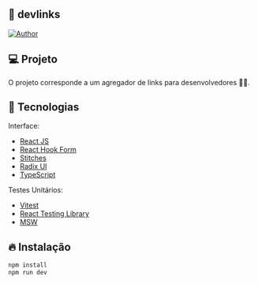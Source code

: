 ## 🔗 devlinks

[![Author](https://img.shields.io/badge/author-ClodoaldoDantas-8257E5)](https://github.com/ClodoaldoDantas)

## 💻 Projeto

O projeto corresponde a um agregador de links para desenvolvedores 👨‍💻.

## 🚀 Tecnologias

Interface:
- [React JS](https://pt-br.reactjs.org/)
- [React Hook Form](https://react-hook-form.com/)
- [Stitches](https://stitches.dev/)
- [Radix UI](https://www.radix-ui.com/)
- [TypeScript](https://www.typescriptlang.org/)

Testes Unitários:
- [Vitest](https://vitest.dev/)
- [React Testing Library](https://testing-library.com/docs/react-testing-library/intro/)
- [MSW](https://mswjs.io/)

## 🔥 Instalação

```bash
npm install
npm run dev
```
